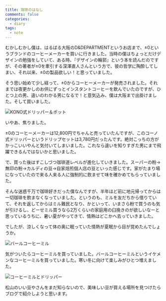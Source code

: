 ```yaml
---
title: 珈琲のはなし
comments: false
categories:
  - diary
tags:
  - note
---
```


むかしむかし僕は、はるばる大阪のD&DEPARTMENTというお店まで、±0というブランドのコーヒーメーカーを買いに行きました。当時の僕はちょっとだけデザインの勉強をしていて、ある時、『デザインの輪郭』という本を読んだのですが、その著者が±0を牽引する深澤直人さんという方で、彼の哲学に陶酔してしまい、それ以来、±0の製品欲しい！と思っていました。

そう思い始めて少し経って、±0からコーヒーメーカーが発売されました。それまでは夜更かしのお供にずっとインスタントコーヒーを飲んでいたのですが、ひとつ上の男、違いのわかる男になるで！と意気込み、僕は大阪まで出掛けました。そして買いました。

![KONO式ドリッパー＆ポット][1]

いやあ、焦りました。

±0のコーヒーメーカーは12,800円でちゃんと売っていたんですが、このコーノ式ドリッパーというドリップセットは3,780円だったんです。絶対こっちの方がかっこいいやんと気付いてしまいました。これなら違いを知りすぎた男にまで飛躍できるんではないかと思いました。

で、買った後はすこしづつ珈琲道レベルが進化していきました。スーパーの粉→無印の粉→カルディの豆→自家焙煎個人店の豆といった感じです。家がたまり場になっていたので来る人来る人に強制的に飲ませて味を確かめてもらっていました。

そんな迷惑千万で珈琲好きだった僕なんですが、半年ほど前に地元帰ってからは一切珈琲を飲まなくなっていました。というのも、ミルを友だちから借りていて、それを返してからはミル難民となり、かといって、いまさら粉で買うのも気が引けるし、どーせミル買うなら2万くらいの家庭用の臼挽きのが欲しいなーと思っているうちに、暑い夏がやってきて、情熱はどこかへ去っていきました。

でしたが、涼しくなって体の奥に眠っていた情熱が夏眠から目が覚めたんでしょうか。

![バールコーヒーミル][2]

気がついたらコーヒーミルを買っていました。バールコーヒーミルというイケメンなコーヒーミルを買っていました。寒い冬に向けて楽しみがひとつ増えました。

![コーヒーミルとドリッパー][3]

松山のいい豆やさんをまだ知らないので、美味しい豆が買える場所を見つけたらブログで紹介しようと思います。

[1]: /img/uploads/2010/09/coffee-talk-1.jpg
[2]: /img/uploads/2010/09/coffee-talk-2.jpg
[3]: /img/uploads/2010/09/coffee-talk-3.jpg
